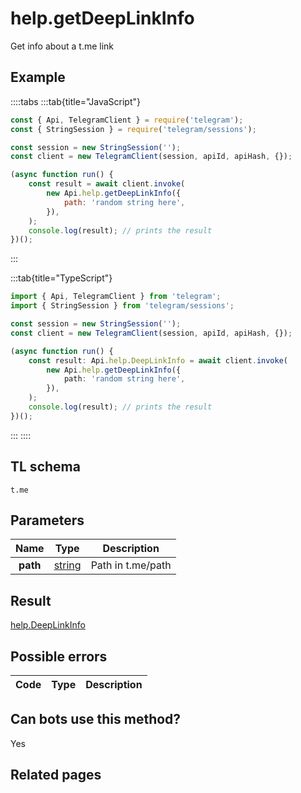 # help.getDeepLinkInfo

Get info about a t.me link

## Example

::::tabs
:::tab{title="JavaScript"}

```js
const { Api, TelegramClient } = require('telegram');
const { StringSession } = require('telegram/sessions');

const session = new StringSession('');
const client = new TelegramClient(session, apiId, apiHash, {});

(async function run() {
    const result = await client.invoke(
        new Api.help.getDeepLinkInfo({
            path: 'random string here',
        }),
    );
    console.log(result); // prints the result
})();
```

:::

:::tab{title="TypeScript"}

```ts
import { Api, TelegramClient } from 'telegram';
import { StringSession } from 'telegram/sessions';

const session = new StringSession('');
const client = new TelegramClient(session, apiId, apiHash, {});

(async function run() {
    const result: Api.help.DeepLinkInfo = await client.invoke(
        new Api.help.getDeepLinkInfo({
            path: 'random string here',
        }),
    );
    console.log(result); // prints the result
})();
```

:::
::::

## TL schema

```
t.me
```

## Parameters

|   Name   | Type                                            | Description       |
| :------: | ----------------------------------------------- | ----------------- |
| **path** | [string](https://core.telegram.org/type/string) | Path in t.me/path |

## Result

[help.DeepLinkInfo](https://core.telegram.org/type/help.DeepLinkInfo)

## Possible errors

| Code | Type | Description |
| :--: | ---- | ----------- |

## Can bots use this method?

Yes

## Related pages
